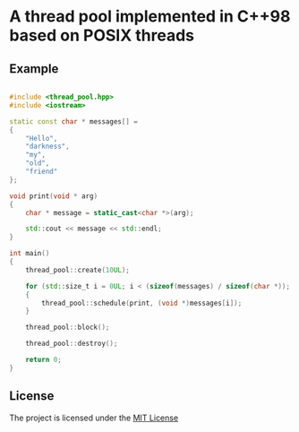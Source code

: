 # A thread pool implemented in C++98 based on POSIX threads

## Example

```cpp

#include <thread_pool.hpp>
#include <iostream>

static const char * messages[] =
{
    "Hello",
    "darkness",
    "my",
    "old",
    "friend"
};

void print(void * arg)
{
    char * message = static_cast<char *>(arg);

    std::cout << message << std::endl;
}

int main()
{
    thread_pool::create(10UL);

    for (std::size_t i = 0UL; i < (sizeof(messages) / sizeof(char *)); i++)
    {
        thread_pool::schedule(print, (void *)messages[i]);
    }

    thread_pool::block();

    thread_pool::destroy();

    return 0;
}

```

## License

The project is licensed under the [MIT License](https://opensource.org/licenses/MIT)
